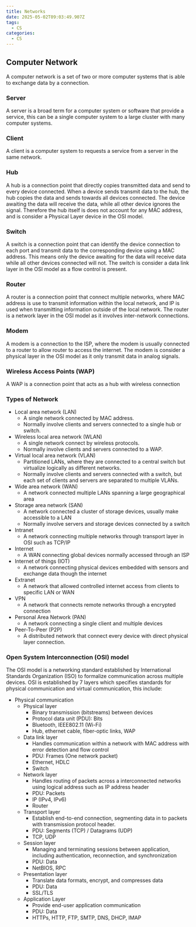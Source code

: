```yaml
---
title: Networks
date: 2025-05-02T09:03:49.907Z
tags:
  - CS
categories:
  - CS
---
```


## Computer Network

A computer network is a set of two or more computer systems that is able to exchange data by a connection.

### Server

A server is a broad term for a computer system or software that provide a service, this can be a single computer system to a large cluster with many computer systems.

### Client

A client is a computer system to requests a service from a server in the same network.

### Hub

A hub is a connection point that directly copies transmitted data and send to every device connected. When a device sends transmit data to the hub, the hub copies the data and sends towards all devices connected. The device awaiting the data will receive the data, while all other device ignores the signal. Therefore the hub itself is does not account for any MAC address, and is consider a Physical Layer device in the OSI model.

### Switch

A switch is a connection point that can identify the device connection to each port and transmit data to the corresponding device using a MAC address. This means only the device awaiting for the data will receive data while all other devices connected will not. The switch is consider a data link layer in the OSI model as a flow control is present.

### Router

A router is a connection point that connect multiple networks, where MAC address is use to transmit information within the local network, and IP is used when transmitting information outside of the local network. The router is a network layer in the OSI model as it involves inter-network connections.

### Modem

A modem is a connection to the ISP, where the modem is usually connected to a router to allow router to access the internet. The modem is consider a physical layer in the OSI model as it only transmit data in analog signals.

### Wireless Access Points (WAP)

A WAP is a connection point that acts as a hub with wireless connection

### Types of Network

- Local area network (LAN)
  - A single network connected by MAC address.
  - Normally involve clients and servers connected to a single hub or switch.
- Wireless local area network (WLAN)
  - A single network connect by wireless protocols.
  - Normally involve clients and servers connected to a WAP.
- Virtual local area network (VLAN)
  - Partitioned LANs, where they are connected to a central switch but virtualize logically as different networks.
  - Normally involve clients and servers connected with a switch, but each set of clients and servers are separated to multiple VLANs.
- Wide area network (WAN)
  - A network connected multiple LANs spanning a large geographical area
- Storage area network (SAN)
  - A network connected a cluster of storage devices, usually make accessible to a LAN
  - Normally involve servers and storage devices connected by a switch
- Intranet
  - A network connecting multiple networks through transport layer in OSI such as TCP/IP
- Internet
  - A WAN connecting global devices normally accessed through an ISP
- Internet of things (IOT)
  - A network connecting physical devices embedded with sensors and exchange data though the internet
- Extranet
  - A network that allowed controlled internet access from clients to specific LAN or WAN
- VPN
  - A network that connects remote networks through a encrypted connection
- Personal Area Network (PAN)
  - A network connecting a single client and multiple devices
- Peer-To-Peer (P2P)
  - A distributed network that connect every device with direct physical layer connection.

### Open System Interconnection (OSI) model

The OSI model is a networking standard established by International Standards Organization (ISO) to formalize communication across multiple devices. OSI is established by 7 layers which specifies standards for physical communication and virtual communication, this include:

- Physical communication
  - Physical layer
    - Binary transmission (bitstreams) between devices
    - Protocol data unit (PDU): Bits
    - Bluetooth, IEEE802.11 (Wi-Fi)
    - Hub, ethernet cable, fiber-optic links, WAP
  - Data link layer
    - Handles communication within a network with MAC address with error detection and flow control
    - PDU: Frames (One network packet)
    - Ethernet, HDLC
    - Switch
  - Network layer
    - Handles routing of packets across a interconnected networks using logical address such as IP address header
    - PDU: Packets
    - IP (IPv4, IPv6)
    - Router
  - Transport layer
    - Establish end-to-end connection, segmenting data in to packets with transmission protocol header.
    - PDU: Segments (TCP) / Datagrams (UDP)
    - TCP, UDP
  - Session layer
    - Managing and terminating sessions between application, including authentication, reconnection, and synchronization
    - PDU: Data
    - NetBIOS, RPC
  - Presentation layer
    - Translate data formats, encrypt, and compresses data
    - PDU: Data
    - SSL/TLS
  - Application Layer
    - Provide end-user application communication
    - PDU: Data
    - HTTPs, HTTP, FTP, SMTP, DNS, DHCP, IMAP
